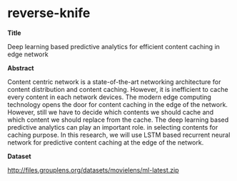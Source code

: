 # reverse-knife
**Title**

Deep learning based predictive analytics for efficient content caching in edge network

**Abstract**

Content centric network is a state-of-the-art networking architecture for content distribution and content caching. However, it is inefficient to cache every content in each network devices. The modern edge computing technology opens the door for content caching in the edge of the network. However, still we have to decide which contents we should cache and which content we should replace from the cache. The deep learning based predictive analytics can play an important role. in selecting contents for caching purpose. In this research, we will use LSTM based recurrent neural network for predictive content caching at the edge of the network.

**Dataset**

http://files.grouplens.org/datasets/movielens/ml-latest.zip